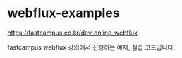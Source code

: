 # webflux-examples

https://fastcampus.co.kr/dev_online_webflux

fastcampus webflux 강의에서 진행하는 예제, 실습 코드입니다.
